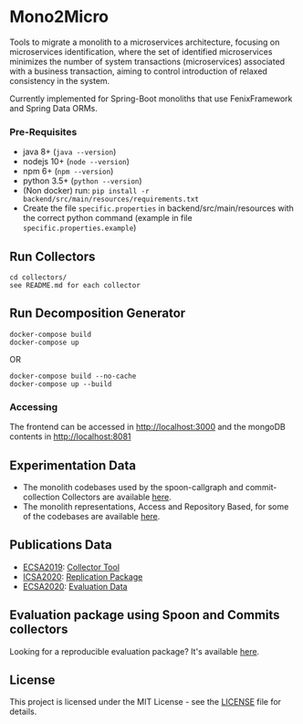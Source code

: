 # Mono2Micro

Tools to migrate a monolith to a microservices architecture, focusing on microservices identification, where the set of identified microservices minimizes the number of system transactions (microservices) associated with a business transaction, aiming to control introduction of relaxed consistency in the system.

Currently implemented for Spring-Boot monoliths that use FenixFramework and Spring Data ORMs.

### Pre-Requisites

- java 8+     (```java --version```)
- nodejs 10+  (```node --version```)
- npm 6+      (```npm --version```)
- python 3.5+   (```python --version```)
- (Non docker) run: ```pip install -r backend/src/main/resources/requirements.txt```
- Create the file ```specific.properties``` in backend/src/main/resources with the correct python command (example in file ```specific.properties.example```)

## Run Collectors

	cd collectors/
	see README.md for each collector

## Run Decomposition Generator

    docker-compose build
    docker-compose up

OR

    docker-compose build --no-cache
    docker-compose up --build

### Accessing

The frontend can be accessed in <http://localhost:3000> and the mongoDB contents in <http://localhost:8081>

## Experimentation Data
- The monolith codebases used by the spoon-callgraph and commit-collection Collectors are available [here](https://drive.google.com/drive/folders/1QiAPyM4ezhihoqJdSEJNmwfNDNzzsYv1?usp=share_link). 
- The monolith representations, Access and Repository Based, for some of the codebases are available [here](https://drive.google.com/drive/folders/1X1RHtWwLlJvc-i6q1fmXK_xrfD9OjuRb?usp=share_link).

## Publications Data
- [ECSA2019](https://doi.org/10.1007/978-3-030-29983-5_3): [Collector Tool](https://github.com/socialsoftware/mono2micro/tree/master/collectors/java-callgraph)
- [ICSA2020](https://doi.org/10.1109/ICSA47634.2020.00024): [Replication Package](https://github.com/socialsoftware/mono2micro/tree/master/data/icsa2020)
- [ECSA2020](https://doi.org/10.1007/978-3-030-58923-3_3): [Evaluation Data](https://github.com/socialsoftware/mono2micro/tree/master/data/ecsa2020/evaluation)

## Evaluation package using Spoon and Commits collectors

Looking for a reproducible evaluation package? It's available [here](https://github.com/socialsoftware/mono2micro/tree/master/data/commit).

## License
This project is licensed under the MIT License - see the [LICENSE](https://github.com/socialsoftware/mono2micro/blob/master/LICENSE) file for details.
